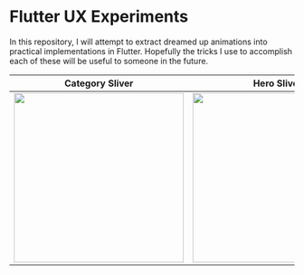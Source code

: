 # Flutter UX Experiments

In this repository, I will attempt to extract dreamed up animations into practical implementations in Flutter. Hopefully the tricks I use to accomplish each of these will be useful to someone in the future.

|Category Sliver |Hero Sliver|
|:-------------------------:|:-------------------------:|
|<img width="300" align="center" src="../assets/recordings/sliver_horizontal_list.gif?raw=true">|<img width="300" align="center" src="../assets/recordings/sliver_hero_appbar.gif?raw=true">|

